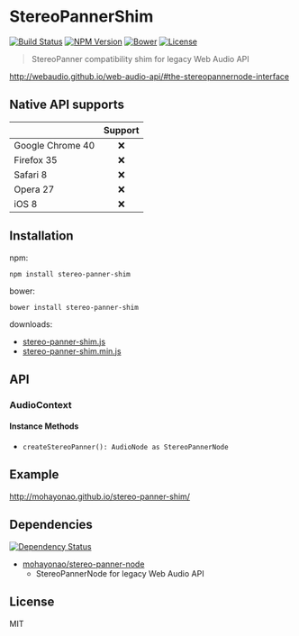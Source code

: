 # StereoPannerShim
[![Build Status](http://img.shields.io/travis/mohayonao/stereo-panner-shim.svg?style=flat-square)](https://travis-ci.org/mohayonao/stereo-panner-shim)
[![NPM Version](http://img.shields.io/npm/v/stereo-panner-shim.svg?style=flat-square)](https://www.npmjs.org/package/stereo-panner-shim)
[![Bower](http://img.shields.io/bower/v/stereo-panner-shim.svg?style=flat-square)](http://bower.io/search/?q=stereo-panner-shim)
[![License](http://img.shields.io/badge/license-MIT-brightgreen.svg?style=flat-square)](http://mohayonao.mit-license.org/)

> StereoPanner compatibility shim for legacy Web Audio API

http://webaudio.github.io/web-audio-api/#the-stereopannernode-interface

## Native API supports
|                      | Support |
| -------------------- |:-------:|
| Google Chrome 40     | :x:     |
| Firefox 35           | :x:     |
| Safari 8             | :x:     |
| Opera 27             | :x:     |
| iOS 8                | :x:     |

## Installation

npm:

```
npm install stereo-panner-shim
```

bower:

```
bower install stereo-panner-shim
```

downloads:

- [stereo-panner-shim.js](https://raw.githubusercontent.com/mohayonao/stereo-panner-shim/master/build/stereo-panner-shim.js)
- [stereo-panner-shim.min.js](https://raw.githubusercontent.com/mohayonao/stereo-panner-shim/master/build/stereo-panner-shim.min.js)

## API
### AudioContext
#### Instance Methods
- `createStereoPanner(): AudioNode as StereoPannerNode`

## Example
http://mohayonao.github.io/stereo-panner-shim/

## Dependencies
[![Dependency Status](http://img.shields.io/david/mohayonao/stereo-panner-shim.svg?style=flat-square)](https://david-dm.org/mohayonao/stereo-panner-shim)

- [mohayonao/stereo-panner-node](https://github.com/mohayonao/stereo-panner-node)
  - StereoPannerNode for legacy Web Audio API

## License
MIT
